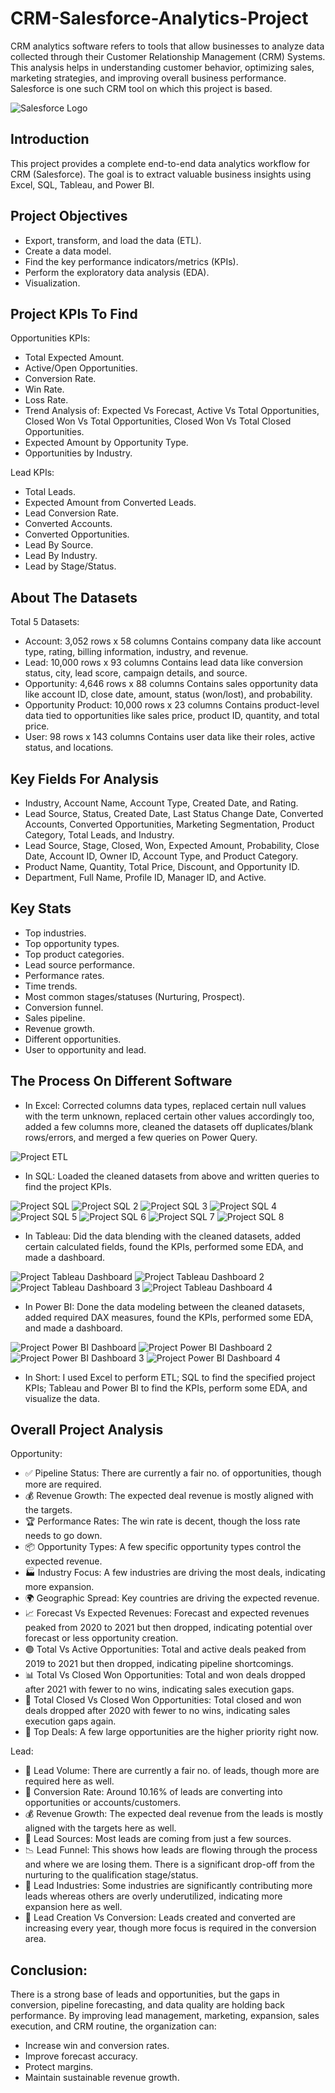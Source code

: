 # CRM-Salesforce-Analytics-Project
CRM analytics software refers to tools that allow businesses to analyze data collected through their Customer Relationship Management (CRM) Systems. This analysis helps in understanding customer behavior, optimizing sales, marketing strategies, and improving overall business performance. Salesforce is one such CRM tool on which this project is based.

![Salesforce Logo](https://github.com/user-attachments/assets/75c7bf0a-598c-4bb4-9280-e5d151ea08be)

## Introduction
This project provides a complete end-to-end data analytics workflow for CRM (Salesforce). The goal is to extract valuable business insights using Excel, SQL, Tableau, and Power BI.

## Project Objectives
- Export, transform, and load the data (ETL).
- Create a data model.
- Find the key performance indicators/metrics (KPIs).
- Perform the exploratory data analysis (EDA).
- Visualization.

## Project KPIs To Find
Opportunities KPIs: 

- Total Expected Amount.
- Active/Open Opportunities.
- Conversion Rate.
- Win Rate.
- Loss Rate.
- Trend Analysis of: Expected Vs Forecast, Active Vs Total Opportunities, Closed Won Vs Total Opportunities, Closed Won Vs Total Closed Opportunities.
- Expected Amount by Opportunity Type.
- Opportunities by Industry.

Lead KPIs: 

- Total Leads.
- Expected Amount from Converted Leads. 
- Lead Conversion Rate.
- Converted Accounts.
- Converted Opportunities.
- Lead By Source.
- Lead By Industry.
- Lead by Stage/Status.

## About The Datasets
Total 5 Datasets:

- Account: 3,052 rows x 58 columns
Contains company data like account type, rating, billing information, industry, and revenue.
- Lead: 10,000 rows x 93 columns
Contains lead data like conversion status, city, lead score, campaign details, and source.
- Opportunity: 4,646 rows x 88 columns
Contains sales opportunity data like account ID, close date, amount, status (won/lost), and probability.
- Opportunity Product: 10,000 rows x 23 columns
Contains product-level data tied to opportunities like sales price, product ID, quantity, and total price.
- User: 98 rows x 143 columns
Contains user data like their roles, active status, and locations.

## Key Fields For Analysis
- Industry, Account Name, Account Type, Created Date, and Rating.
- Lead Source, Status, Created Date, Last Status Change Date, Converted Accounts, Converted Opportunities, Marketing Segmentation, Product Category, Total Leads, and Industry.
- Lead Source, Stage, Closed, Won, Expected Amount, Probability, Close Date, Account ID, Owner ID, Account Type, and Product Category.
- Product Name, Quantity, Total Price, Discount, and Opportunity ID.
- Department, Full Name, Profile ID, Manager ID, and Active.

## Key Stats
- Top industries.
- Top opportunity types. 
- Top product categories.
- Lead source performance.
- Performance rates.
- Time trends.
- Most common stages/statuses (Nurturing, Prospect).
- Conversion funnel.
- Sales pipeline.
- Revenue growth.
- Different opportunities.
- User to opportunity and lead.

## The Process On Different Software
- In Excel: Corrected columns data types, replaced certain null values with the term unknown, replaced certain other values accordingly too, added a few columns more, cleaned the datasets off duplicates/blank rows/errors, and merged a few queries on Power Query.

![Project ETL](https://github.com/user-attachments/assets/7225b782-f0c6-4373-909b-5d10fabbdce9)

- In SQL: Loaded the cleaned datasets from above and written queries to find the project KPIs.

![Project SQL](https://github.com/user-attachments/assets/b52a19ab-b504-4bbd-8940-327ce5a6fc60)
![Project SQL 2](https://github.com/user-attachments/assets/4380e5d3-d230-4ea9-bc17-e67000813a30)
![Project SQL 3](https://github.com/user-attachments/assets/abfabefc-2398-4187-a45b-4063e4252d61)
![Project SQL 4](https://github.com/user-attachments/assets/ce03e4f4-7586-4177-9928-4c8a980ad58d)
![Project SQL 5](https://github.com/user-attachments/assets/339a5b30-a759-49c8-86c8-4bfe21ce140c)
![Project SQL 6](https://github.com/user-attachments/assets/ecfaa2c0-27ec-4b61-9aea-d514c175aa00)
![Project SQL 7](https://github.com/user-attachments/assets/d2dadc73-a642-43af-a63c-79980383e8a4)
![Project SQL 8](https://github.com/user-attachments/assets/b3fef9a0-d00b-4c38-82b8-881ff7807bd9)

- In Tableau: Did the data blending with the cleaned datasets, added certain calculated fields, found the KPIs, performed some EDA, and made a dashboard.

![Project Tableau Dashboard](https://github.com/user-attachments/assets/f6954b2b-0004-4236-9702-de16b5b64fa7)
![Project Tableau Dashboard 2](https://github.com/user-attachments/assets/0515f325-7fa3-4854-a0fd-8c82a3b41310)
![Project Tableau Dashboard 3](https://github.com/user-attachments/assets/8c3b7e1b-0bcc-477d-9f49-99e054ccfa18)
![Project Tableau Dashboard 4](https://github.com/user-attachments/assets/5e47aa5e-9992-486e-853c-f92cb18eaa8d)

- In Power BI: Done the data modeling between the cleaned datasets, added required DAX measures, found the KPIs, performed some EDA, and made a dashboard.

![Project Power BI Dashboard](https://github.com/user-attachments/assets/67c205a4-88a8-484c-a545-444d161560ab)
![Project Power BI Dashboard 2](https://github.com/user-attachments/assets/fb67d4b5-aa37-4149-9024-29e000c36ed2)
![Project Power BI Dashboard 3](https://github.com/user-attachments/assets/16203792-592c-4a64-b536-f9f09ecb5390)
![Project Power BI Dashboard 4](https://github.com/user-attachments/assets/8507b9f8-6598-4786-b9b7-363848fca2a4)

- In Short: I used Excel to perform ETL; SQL to find the specified project KPIs; Tableau and Power BI to find the KPIs, perform some EDA, and visualize the data.

## Overall Project Analysis
Opportunity:

- ✅ Pipeline Status: There are currently a fair no. of opportunities, though more are required.
- 💰 Revenue Growth: The expected deal revenue is mostly aligned with the targets.
- 🏆 Performance Rates: The win rate is decent, though the loss rate needs to go down.
- 📦 Opportunity Types: A few specific opportunity types control the expected revenue.
- 🏭 Industry Focus: A few industries are driving the most deals, indicating more expansion.
- 🌍 Geographic Spread: Key countries are driving the expected revenue.
- 📈 Forecast Vs Expected Revenues: Forecast and expected revenues peaked from 2020 to 2021 but then dropped, indicating potential over forecast or less opportunity creation.
- 🟢 Total Vs Active Opportunities: Total and active deals peaked from 2019 to 2021 but then dropped, indicating pipeline shortcomings.
- 📊 Total Vs Closed Won Opportunities: Total and won deals dropped after 2021 with fewer to no wins, indicating sales execution gaps.
- 🎯 Total Closed Vs Closed Won Opportunities: Total closed and won deals dropped after 2020 with fewer to no wins, indicating sales execution gaps again.
- 🥇 Top Deals: A few large opportunities are the higher priority right now.

Lead:

- 🔢 Lead Volume: There are currently a fair no. of leads, though more are required here as well.
- 🔄 Conversion Rate: Around 10.16% of leads are converting into opportunities or accounts/customers.
- 💰 Revenue Growth: The expected deal revenue from the leads is mostly aligned with the targets here as well.
- 📣 Lead Sources: Most leads are coming from just a few sources.
- 📉 Lead Funnel: This shows how leads are flowing through the process and where we are losing them. There is a significant drop-off from the nurturing to the qualification stage/status.
- 🧭 Lead Industries: Some industries are significantly contributing more leads whereas others are overly underutilized, indicating more expansion here as well.
- 🎯 Lead Creation Vs Conversion: Leads created and converted are increasing every year, though more focus is required in the conversion area.

## Conclusion:
There is a strong base of leads and opportunities, but the gaps in conversion, pipeline forecasting, and data quality are holding back performance. By improving lead management, marketing, expansion, sales execution, and CRM routine, the organization can:

- Increase win and conversion rates.
- Improve forecast accuracy.
- Protect margins.
- Maintain sustainable revenue growth.

